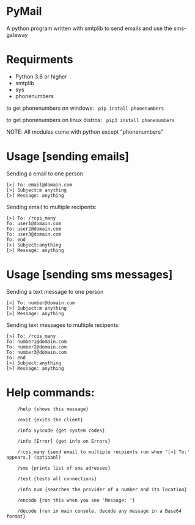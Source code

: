 # PyMail
A python program written with smtplib to send emails and use the sms-gateway

# Requirments
- Python 3.6 or higher
- smtplib
- sys
- phonenumbers

to get phonenumbers on windows:
``` pip install phonenumbers```

to get phonenumbers on linux distros:
``` pip3 install phonenumbers```


NOTE: All modules come with python except "phonenumbers"

# Usage [sending emails]
Sending a email to one person

```
[>] To: email@domain.com
[>] Subject:m anything
[>] Message: anything
```

Sending email to multiple recipents:

```
[>] To: /rcps_many
To: user1@domain.com
To: user2@domain.com
To: user3@domain.com
To: end
[>] Subject:anything
[>] Message: anything
```

# Usage [sending sms messages]

Sending a text message to one person

```
[>] To: number@domain.com
[>] Subject:m anything
[>] Message: anything
```

Sending text messages to multiple recipents:

```
[>] To: /rcps_many
To: number1@domain.com
To: number2@domain.com
To: number3@domain.com
To: end
[>] Subject:anything
[>] Message: anything
```
# Help commands:
```
    /help {shows this message}
    
    /exit {exits the client}
    
    /info syscode {get system codes}
    
    /info [Error] {get info on Errors}
    
    /rcps_many {send email to multiple recpients run when '[>] To:' appears.} (optioanl)
    
    /sms {prints list of sms adresses}
    
    /test {tests all connections}
    
    /info num {searches the provider of a number and its location}
    
    /encode {run this when you see 'Message: '}
    
    /decode {run in main console. decode any message in a Base64 format}
    
```
